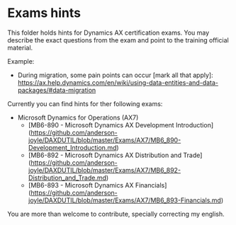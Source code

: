 # Exams hints

This folder holds hints for Dynamics AX certification exams. You may describe the exact questions from the exam and point to the training official material.

Example:
- During migration, some pain points can occur [mark all that apply]:  https://ax.help.dynamics.com/en/wiki/using-data-entities-and-data-packages/#data-migration

Currently you can find hints for ther following exams:
* Microsoft Dynamics for Operations (AX7)
  * [MB6-890 - Microsoft Dynamics AX Development Introduction] (https://github.com/anderson-joyle/DAXDUTIL/blob/master/Exams/AX7/MB6_890-Development_Introduction.md)
  * [MB6-892 - Microsoft Dynamics AX Distribution and Trade] (https://github.com/anderson-joyle/DAXDUTIL/blob/master/Exams/AX7/MB6_892-Distribution_and_Trade.md)
  * [MB6-893 - Microsoft Dynamics AX Financials] (https://github.com/anderson-joyle/DAXDUTIL/blob/master/Exams/AX7/MB6_893-Financials.md)

You are more than welcome to contribute, specially correcting my english.
